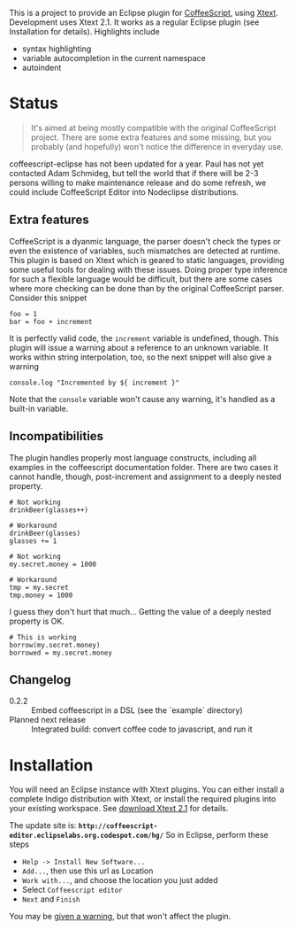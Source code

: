 This is a project to provide an Eclipse plugin for [CoffeeScript][coffeescript], using [Xtext][xtext].
Development uses Xtext 2.1.
It works as a regular Eclipse plugin (see Installation for details).
Highlights include

 - syntax highlighting
 - variable autocompletion in the current namespace
 - autoindent


# Status
> It's aimed at being mostly compatible with the original CoffeeScript project.
>There are some extra features and some missing,
 but you probably (and hopefully) won't notice the difference in everyday use.

coffeescript-eclipse has not been updated for a year. Paul has not yet contacted Adam Schmideg,
but tell the world that if there will be 2-3 persons willing to make maintenance release
and do some refresh, we could include CoffeeScript Editor into Nodeclipse distributions.

## Extra features
CoffeeScript is a dyanmic language,
 the parser doesn't check the types or even the existence of variables,
 such mismatches are detected at runtime.
This plugin is based on Xtext which is geared to static languages,
 providing some useful tools for dealing with these issues.
Doing proper type inference for such a flexible language would be difficult,
 but there are some cases where more checking can be done than by the original CoffeeScript parser.
Consider this snippet

    foo = 1
    bar = foo + increment

It is perfectly valid code, the `increment` variable is undefined, though.
This plugin will issue a warning about a reference to an unknown variable.
It works within string interpolation, too, so the next snippet will also give a warning

    console.log "Incremented by ${ increment }"

Note that the `console` variable won't cause any warning, it's handled as a built-in variable.

## Incompatibilities
The plugin handles properly most language constructs,
 including all examples in the coffeescript documentation folder.
There are two cases it cannot handle, though, post-increment and
assignment to a deeply nested property.

    # Not working
    drinkBeer(glasses++)  

    # Workaround
    drinkBeer(glasses)
    glasses += 1

    # Not working
    my.secret.money = 1000

    # Workaround
    tmp = my.secret
    tmp.money = 1000

I guess they don't hurt that much...
Getting the value of a deeply nested property is OK.

    # This is working
    borrow(my.secret.money)
    borrowed = my.secret.money

## Changelog

<dl>
  <dt>0.2.2</dt>
  <dd>Embed coffeescript in a DSL (see the `example` directory)</dd>
  <dt>Planned next release</dt>
  <dd>Integrated build: convert coffee code to javascript, and run it</dd>
</dl>

# Installation
You will need an Eclipse instance with Xtext plugins.
You can either install a complete Indigo distribution with Xtext,
 or install the required plugins into your existing workspace.
See [download Xtext 2.1][xtext_download] for details.

The update site is: **`http://coffeescript-editor.eclipselabs.org.codespot.com/hg/`**
So in Eclipse, perform these steps

 - `Help -> Install New Software...` 
 - `Add...`, then use this url as Location
 - `Work with...`, and choose the location you just added
 - Select `Coffeescript editor`
 - `Next` and `Finish`

You may be [given a warning](https://bitbucket.org/adamschmideg/coffeescript-eclipse/issue/6/),
 but that won't affect the plugin.

  [coffeescript]: http://www.coffeescript.org
  [xtext]: http://www.xtext.org
  [xtext_download]: http://www.eclipse.org/Xtext/download.html
  [csep_bitbucket_download]: https://bitbucket.org/adamschmideg/coffeescript-eclipse/downloads
  [csep_github]: https://github.com/adamschmideg/coffeescript-eclipse 
